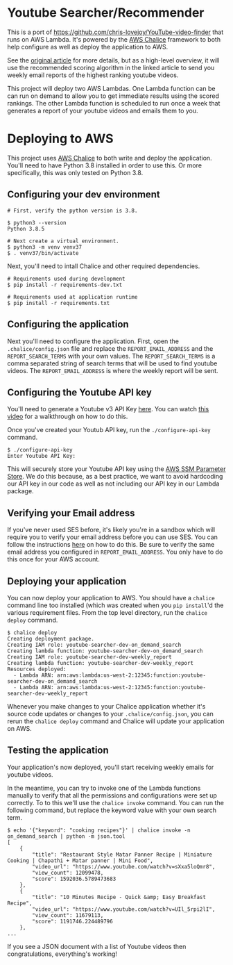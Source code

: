 # Youtube Searcher/Recommender

This is a port of https://github.com/chris-lovejoy/YouTube-video-finder that runs
on AWS Lambda.  It's powered by the [AWS Chalice](https://aws.github.io/chalice/)
framework to both help configure as well as deploy the application to AWS.

See the [original article](https://towardsdatascience.com/i-created-my-own-youtube-algorithm-to-stop-me-wasting-time-afd170f4ca3a)
for more details, but as a high-level overview, it will use the recommended
scoring algorithm in the linked article to send you weekly email reports
of the highest ranking youtube videos.

This project will deploy two AWS Lambdas.  One Lambda function can be can run
on demand to allow you to get immediate results using the scored rankings.
The other Lambda function is scheduled to run once a week that generates
a report of your youtube videos and emails them to you.


# Deploying to AWS

This project uses [AWS Chalice](https://aws.github.io/chalice/) to both
write and deploy the application.  You'll need to have Python 3.8 installed
in order to use this.  Or more specifically, this was only tested on Python
3.8.

## Configuring your dev environment

```
# First, verify the python version is 3.8.

$ python3 --version
Python 3.8.5

# Next create a virtual environment.
$ python3 -m venv venv37
$ . venv37/bin/activate
```

Next, you'll need to intall Chalice and other required dependencies.

```
# Requirements used during development
$ pip install -r requirements-dev.txt

# Requirements used at application runtime
$ pip install -r requirements.txt
```

## Configuring the application

Next you'll need to configure the application.  First, open the
`.chalice/config.json` file and replace the `REPORT_EMAIL_ADDRESS` and the
`REPORT_SEARCH_TERMS` with your own values.  The `REPORT_SEARCH_TERMS` is a
comma separated string of search terms that will be used to find youtube
videos.  The `REPORT_EMAIL_ADDRESS` is where the weekly report will be sent.

## Configuring the Youtube API key

You'll need to generate a Youtube v3 API Key
[here](https://console.developers.google.com/cloud-resource-manager).
You can watch [this video](https://www.youtube.com/watch?v=-QMg39gK624) for a
walkthrough on how to do this.

Once you've created your Youtub API key, run the `./configure-api-key` command.


```
$ ./configure-api-key
Enter Youtube API Key:
```

This will securely store your Youtube API key using the
[AWS SSM Parameter
Store](https://docs.aws.amazon.com/systems-manager/latest/userguide/systems-manager-parameter-store.html).
We do this because, as a best practice, we want to avoid hardcoding our API key
in our code as well as not including our API key in our Lambda package.

## Verifying your Email address

If you've never used SES before, it's likely you're in a sandbox which will
require you to verify your email address before you can use SES.  You can
follow the instructions [here](https://docs.aws.amazon.com/ses/latest/DeveloperGuide/verify-email-addresses-procedure.html)
on how to do this.  Be sure to verify the same email address you configured
in `REPORT_EMAIL_ADDRESS`.  You only have to do this once for your AWS
account.

## Deploying your application

You can now deploy your application to AWS.  You should have a `chalice`
command line too installed (which was created when you `pip install`'d the
various requirement files.  From the top level directory, run the `chalice
deploy` command.


```
$ chalice deploy
Creating deployment package.
Creating IAM role: youtube-searcher-dev-on_demand_search
Creating lambda function: youtube-searcher-dev-on_demand_search
Creating IAM role: youtube-searcher-dev-weekly_report
Creating lambda function: youtube-searcher-dev-weekly_report
Resources deployed:
  - Lambda ARN: arn:aws:lambda:us-west-2:12345:function:youtube-searcher-dev-on_demand_search
  - Lambda ARN: arn:aws:lambda:us-west-2:12345:function:youtube-searcher-dev-weekly_report
```

Whenever you make changes to your Chalice application whether it's source code
updates or changes to your `.chalice/config.json`, you can rerun the `chalice
deploy` command and Chalice will update your application on AWS.


## Testing the application

Your application's now deployed, you'll start receiving weekly emails
for youtube videos.

In the meantime, you can try to invoke one of the Lambda functions manually
to verify that all the permissions and configurations were set up correctly.
To to this we'll use the `chalice invoke` command.  You can run the
following command, but replace the keyword value with your own search term.


```
$ echo '{"keyword": "cooking recipes"}' | chalice invoke -n on_demand_search | python -m json.tool
[
    {
        "title": "Restaurant Style Matar Panner Recipe | Miniature Cooking | Chapathi + Matar panner | Mini Food",
        "video_url": "https://www.youtube.com/watch?v=sXxa5loQmr8",
        "view_count": 12099478,
        "score": 1592036.5789473683
    },
    {
        "title": "10 Minutes Recipe - Quick &amp; Easy Breakfast Recipe",
        "video_url": "https://www.youtube.com/watch?v=UIl_5rpi2lI",
        "view_count": 11679113,
        "score": 1191746.224489796
    },
...
```

If you see a JSON document with a list of Youtube videos then congratulations,
everything's working!
